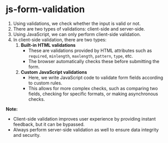 # js-form-validation
1) Using validations, we check whether the input is valid or not.
2) There are two types of validations: client-side and server-side.
3) Using JavaScript, we can only perform client-side validation.
4) In client-side validation, there are two types:
    1) **Built-in HTML validations**  
       - These are validations provided by HTML attributes such as `required`, `minlength`, `maxlength`, `pattern`, `type`, etc.  
       - The browser automatically checks these before submitting the form.
    2) **Custom JavaScript validations**  
       - Here, we write JavaScript code to validate form fields according to custom rules.  
       - This allows for more complex checks, such as comparing two fields, checking for specific formats, or making asynchronous checks.

**Note:**  
- Client-side validation improves user experience by providing instant feedback, but it can be bypassed.  
- Always perform server-side validation as well to ensure data integrity and security.